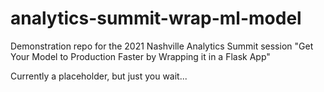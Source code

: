 # analytics-summit-wrap-ml-model
Demonstration repo for the 2021 Nashville Analytics Summit session "Get Your Model to Production Faster by Wrapping it in a Flask App"

Currently a placeholder, but just you wait...
